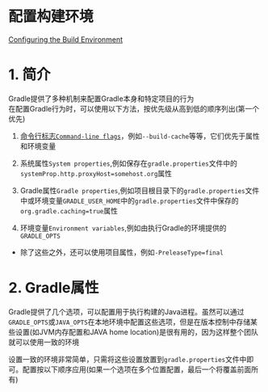 # 配置构建环境
[Configuring the Build Environment](https://docs.gradle.org/current/userguide/build_environment.html)


# 1. 简介

Gradle提供了多种机制来配置Gradle本身和特定项目的行为	
在配置Gradle行为时，可以使用以下方法，按优先级从高到低的顺序列出(第一个优先)

1. [命令行标志`Command-line flags`](https://docs.gradle.org/current/userguide/command_line_interface.html#command_line_interface)，例如`--build-cache`等等，它们优先于属性和环境变量

2. 系统属性`System properties`,例如保存在`gradle.properties`文件中的`systemProp.http.proxyHost=somehost.org`属性

3. Gradle属性`Gradle properties`,例如项目根目录下的`gradle.properties`文件中或环境变量`GRADLE_USER_HOME`中的`gradle.properties`文件中保存的`org.gradle.caching=true`属性

4. 环境变量`Environment variables`,例如由执行Gradle的环境提供的`GRADLE_OPTS `

- 除了这些之外，还可以使用项目属性，例如`-PreleaseType=final`


# 2. Gradle属性

Gradle提供了几个选项，可以配置用于执行构建的Java进程。虽然可以通过`GRADLE_OPTS`或`JAVA_OPTS`在本地环境中配置这些选项，但是在版本控制中存储某些设置(如JVM内存配置和JAVA home location)是很有用的，因为这样整个团队就可以使用一致的环境

设置一致的环境非常简单，只需将这些设置放置到`gradle.properties`文件中即可。配置按以下顺序应用(如果一个选项在多个位置配置，最后一个将覆盖前面所有)





